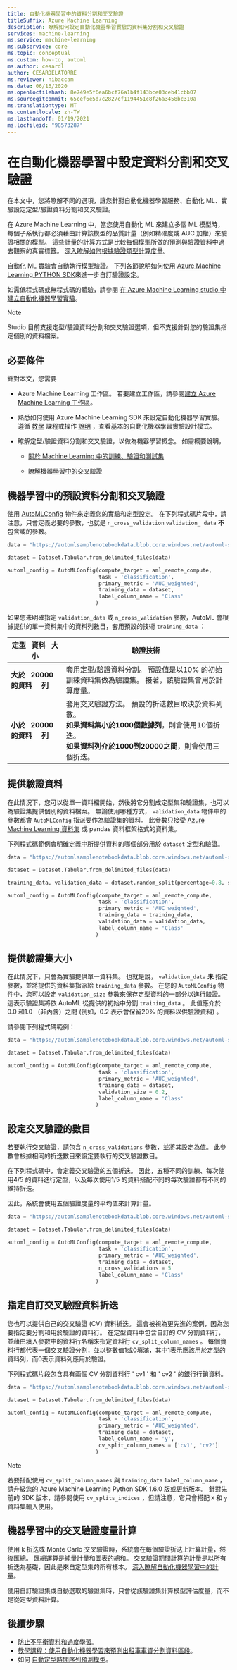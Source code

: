 ```yaml
---
title: 自動化機器學習中的資料分割和交叉驗證
titleSuffix: Azure Machine Learning
description: 瞭解如何設定自動化機器學習實驗的資料集分割和交叉驗證
services: machine-learning
ms.service: machine-learning
ms.subservice: core
ms.topic: conceptual
ms.custom: how-to, automl
ms.author: cesardl
author: CESARDELATORRE
ms.reviewer: nibaccam
ms.date: 06/16/2020
ms.openlocfilehash: 8e749e5f6ea6bcf76a1b4f143bce03ceb41cbb07
ms.sourcegitcommit: 65cef6e5d7c2827cf1194451c8f26a3458bc310a
ms.translationtype: MT
ms.contentlocale: zh-TW
ms.lasthandoff: 01/19/2021
ms.locfileid: "98573287"
---
```

# <a name="configure-data-splits-and-cross-validation-in-automated-machine-learning"></a>在自動化機器學習中設定資料分割和交叉驗證

在本文中，您將瞭解不同的選項，讓您針對自動化機器學習服務、自動化 ML、實驗設定定型/驗證資料分割和交叉驗證。

在 Azure Machine Learning 中，當您使用自動化 ML 來建立多個 ML 模型時，每個子系執行都必須藉由計算該模型的品質計量（例如精確度或 AUC 加權）來驗證相關的模型。 這些計量的計算方式是比較每個模型所做的預測與驗證資料中過去觀察的真實標籤。 [深入瞭解如何根據驗證類型計算度量](#metric-calculation-for-cross-validation-in-machine-learning)。 

自動化 ML 實驗會自動執行模型驗證。 下列各節說明如何使用 [Azure Machine Learning PYTHON SDK](/python/api/overview/azure/ml/?preserve-view=true&view=azure-ml-py)來進一步自訂驗證設定。 

如需低程式碼或無程式碼的體驗，請參閱 [在 Azure Machine Learning studio 中建立自動化機器學習實驗](how-to-use-automated-ml-for-ml-models.md)。 

> [!NOTE]
> Studio 目前支援定型/驗證資料分割和交叉驗證選項，但不支援針對您的驗證集指定個別的資料檔案。 

## <a name="prerequisites"></a>必要條件

針對本文，您需要

* Azure Machine Learning 工作區。 若要建立工作區，請參閱[建立 Azure Machine Learning 工作區](how-to-manage-workspace.md)。

* 熟悉如何使用 Azure Machine Learning SDK 來設定自動化機器學習實驗。 遵循 [教學](tutorial-auto-train-models.md) 課程或操作 [說明](how-to-configure-auto-train.md) ，查看基本的自動化機器學習實驗設計模式。

* 瞭解定型/驗證資料分割和交叉驗證，以做為機器學習概念。 如需概要說明，

    * [關於 Machine Learning 中的訓練、驗證和測試集](https://towardsdatascience.com/train-validation-and-test-sets-72cb40cba9e7)

    * [瞭解機器學習中的交叉驗證](https://towardsdatascience.com/understanding-cross-validation-419dbd47e9bd) 

## <a name="default-data-splits-and-cross-validation-in-machine-learning"></a>機器學習中的預設資料分割和交叉驗證

使用 [AutoMLConfig](/python/api/azureml-train-automl-client/azureml.train.automl.automlconfig.automlconfig?preserve-view=true&view=azure-ml-py) 物件來定義您的實驗和定型設定。 在下列程式碼片段中，請注意，只會定義必要的參數，也就是 `n_cross_validation` `validation_ data` **不** 包含或的參數。

```python
data = "https://automlsamplenotebookdata.blob.core.windows.net/automl-sample-notebook-data/creditcard.csv"

dataset = Dataset.Tabular.from_delimited_files(data)

automl_config = AutoMLConfig(compute_target = aml_remote_compute,
                             task = 'classification',
                             primary_metric = 'AUC_weighted',
                             training_data = dataset,
                             label_column_name = 'Class'
                            )
```

如果您未明確指定 `validation_data` 或 `n_cross_validation` 參數，AutoML 會根據提供的單一資料集中的資料列數目，套用預設的技術 `training_data` ：

|定型 &nbsp; 資料 &nbsp; 大小| 驗證技術 |
|---|-----|
|**大於 &nbsp; 20000 的資料 &nbsp; &nbsp; 列**| 套用定型/驗證資料分割。 預設值是以10% 的初始訓練資料集做為驗證集。 接著，該驗證集會用於計算度量。
|**小於 &nbsp; 20000 的資料 &nbsp; &nbsp; 列**| 套用交叉驗證方法。 預設的折迭數目取決於資料列數。 <br> **如果資料集小於1000個數據列**，則會使用10個折迭。 <br> **如果資料列介於1000到20000之間**，則會使用三個折迭。

## <a name="provide-validation-data"></a>提供驗證資料

在此情況下，您可以從單一資料檔開始，然後將它分割成定型集和驗證集，也可以為驗證集提供個別的資料檔案。 無論使用哪種方式， `validation_data` 物件中的參數都會 `AutoMLConfig` 指派要作為驗證集的資料。 此參數只接受 [Azure Machine Learning 資料集](how-to-create-register-datasets.md) 或 pandas 資料框架格式的資料集。   

下列程式碼範例會明確定義中所提供資料的哪個部分用於 `dataset` 定型和驗證。

```python
data = "https://automlsamplenotebookdata.blob.core.windows.net/automl-sample-notebook-data/creditcard.csv"

dataset = Dataset.Tabular.from_delimited_files(data)

training_data, validation_data = dataset.random_split(percentage=0.8, seed=1)

automl_config = AutoMLConfig(compute_target = aml_remote_compute,
                             task = 'classification',
                             primary_metric = 'AUC_weighted',
                             training_data = training_data,
                             validation_data = validation_data,
                             label_column_name = 'Class'
                            )
```

## <a name="provide-validation-set-size"></a>提供驗證集大小

在此情況下，只會為實驗提供單一資料集。 也就是說， `validation_data` **未** 指定參數，並將提供的資料集指派給  `training_data` 參數。  在您的 `AutoMLConfig` 物件中，您可以設定 `validation_size` 參數來保存定型資料的一部分以進行驗證。 這表示驗證集將依 AutoML 從提供的初始中分割 `training_data` 。 此值應介於0.0 和1.0 （非內含）之間 (例如，0.2 表示會保留20% 的資料以供驗證資料) 。

請參閱下列程式碼範例：

```python
data = "https://automlsamplenotebookdata.blob.core.windows.net/automl-sample-notebook-data/creditcard.csv"

dataset = Dataset.Tabular.from_delimited_files(data)

automl_config = AutoMLConfig(compute_target = aml_remote_compute,
                             task = 'classification',
                             primary_metric = 'AUC_weighted',
                             training_data = dataset,
                             validation_size = 0.2,
                             label_column_name = 'Class'
                            )
```

## <a name="set-the-number-of-cross-validations"></a>設定交叉驗證的數目

若要執行交叉驗證，請包含 `n_cross_validations` 參數，並將其設定為值。 此參數會根據相同的折迭數目來設定要執行的交叉驗證數目。

在下列程式碼中，會定義交叉驗證的五個折迭。 因此，五種不同的訓練、每次使用4/5 的資料進行定型，以及每次使用1/5 的資料搭配不同的每次驗證都有不同的維持折迭。

因此，系統會使用五個驗證度量的平均值來計算計量。

```python
data = "https://automlsamplenotebookdata.blob.core.windows.net/automl-sample-notebook-data/creditcard.csv"

dataset = Dataset.Tabular.from_delimited_files(data)

automl_config = AutoMLConfig(compute_target = aml_remote_compute,
                             task = 'classification',
                             primary_metric = 'AUC_weighted',
                             training_data = dataset,
                             n_cross_validations = 5
                             label_column_name = 'Class'
                            )
```

## <a name="specify-custom-cross-validation-data-folds"></a>指定自訂交叉驗證資料折迭

您也可以提供自己的交叉驗證 (CV) 資料折迭。 這會被視為更先進的案例，因為您要指定要分割和用於驗證的資料行。  在定型資料中包含自訂的 CV 分割資料行，並藉由填入參數中的資料行名稱來指定資料行 `cv_split_column_names` 。 每個資料行都代表一個交叉驗證分割，並以整數值1或0填滿，其中1表示應該用於定型的資料列，而0表示資料列應用於驗證。

下列程式碼片段包含具有兩個 CV 分割資料行 ' cv1 ' 和 ' cv2 ' 的銀行行銷資料。

```python
data = "https://automlsamplenotebookdata.blob.core.windows.net/automl-sample-notebook-data/bankmarketing_with_cv.csv"

dataset = Dataset.Tabular.from_delimited_files(data)

automl_config = AutoMLConfig(compute_target = aml_remote_compute,
                             task = 'classification',
                             primary_metric = 'AUC_weighted',
                             training_data = dataset,
                             label_column_name = 'y',
                             cv_split_column_names = ['cv1', 'cv2']
                            )
```

> [!NOTE]
> 若要搭配使用 `cv_split_column_names` 與 `training_data` `label_column_name` ，請升級您的 Azure Machine Learning Python SDK 1.6.0 版或更新版本。 針對先前的 SDK 版本，請參閱使用 `cv_splits_indices` ，但請注意，它只會搭配 `X` 和 `y` 資料集輸入使用。 


## <a name="metric-calculation-for-cross-validation-in-machine-learning"></a>機器學習中的交叉驗證度量計算

使用 k 折迭或 Monte Carlo 交叉驗證時，系統會在每個驗證折迭上計算計量，然後匯總。 匯總運算是純量計量和圖表的總和。 交叉驗證期間計算的計量是以所有折迭為基礎，因此是來自定型集的所有樣本。 [深入瞭解自動化機器學習中的計量](how-to-understand-automated-ml.md)。

使用自訂驗證集或自動選取的驗證集時，只會從該驗證集計算模型評估度量，而不是從定型資料計算。

## <a name="next-steps"></a>後續步驟

* [防止不平衡資料和過度學習](concept-manage-ml-pitfalls.md)。
* [教學課程：使用自動化機器學習來預測出租車車資分割資料區段](tutorial-auto-train-models.md#split-the-data-into-train-and-test-sets)。
* 如何 [自動定型時間序列預測模型](how-to-auto-train-forecast.md)。
